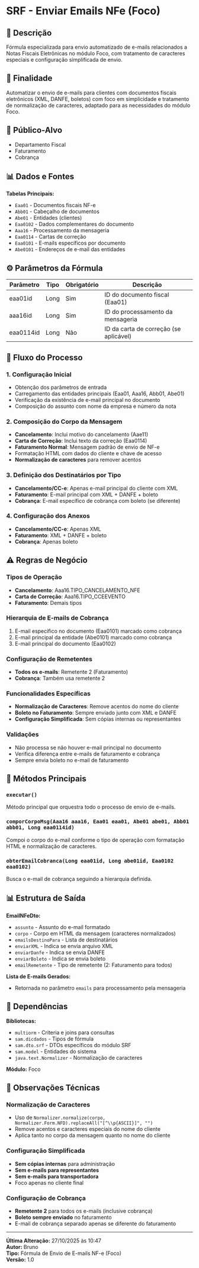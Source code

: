 # SRF - Enviar Emails NFe (Foco)

## 📖 Descrição
Fórmula especializada para envio automatizado de e-mails relacionados a Notas Fiscais Eletrônicas no módulo Foco, com tratamento de caracteres especiais e configuração simplificada de envio.

## 🎯 Finalidade
Automatizar o envio de e-mails para clientes com documentos fiscais eletrônicos (XML, DANFE, boletos) com foco em simplicidade e tratamento de normalização de caracteres, adaptado para as necessidades do módulo Foco.

## 👥 Público-Alvo
- Departamento Fiscal
- Faturamento
- Cobrança

## 📊 Dados e Fontes

**Tabelas Principais:**
- `Eaa01` - Documentos fiscais NF-e
- `Abb01` - Cabeçalho de documentos
- `Abe01` - Entidades (clientes)
- `Eaa0102` - Dados complementares do documento
- `Aaa16` - Processamento da mensageria
- `Eaa0114` - Cartas de correção
- `Eaa0101` - E-mails específicos por documento
- `Abe0101` - Endereços de e-mail das entidades

## ⚙️ Parâmetros da Fórmula

| Parâmetro | Tipo | Obrigatório | Descrição |
|-----------|------|-------------|-----------|
| eaa01id | Long | Sim | ID do documento fiscal (Eaa01) |
| aaa16id | Long | Sim | ID do processamento da mensageria |
| eaa0114id | Long | Não | ID da carta de correção (se aplicável) |

## 🔄 Fluxo do Processo

### 1. **Configuração Inicial**
- Obtenção dos parâmetros de entrada
- Carregamento das entidades principais (Eaa01, Aaa16, Abb01, Abe01)
- Verificação da existência de e-mail principal no documento
- Composição do assunto com nome da empresa e número da nota

### 2. **Composição do Corpo da Mensagem**
- **Cancelamento**: Inclui motivo do cancelamento (Aae11)
- **Carta de Correção**: Inclui texto da correção (Eaa0114)
- **Faturamento Normal**: Mensagem padrão de envio de NF-e
- Formatação HTML com dados do cliente e chave de acesso
- **Normalização de caracteres** para remover acentos

### 3. **Definição dos Destinatários por Tipo**
- **Cancelamento/CC-e**: Apenas e-mail principal do cliente com XML
- **Faturamento**: E-mail principal com XML + DANFE + boleto
- **Cobrança**: E-mail específico de cobrança com boleto (se diferente)

### 4. **Configuração dos Anexos**
- **Cancelamento/CC-e**: Apenas XML
- **Faturamento**: XML + DANFE + boleto
- **Cobrança**: Apenas boleto

## ⚠️ Regras de Negócio

### Tipos de Operação
- **Cancelamento**: Aaa16.TIPO_CANCELAMENTO_NFE
- **Carta de Correção**: Aaa16.TIPO_CCEEVENTO  
- **Faturamento**: Demais tipos

### Hierarquia de E-mails de Cobrança
1. E-mail específico no documento (Eaa0101) marcado como cobrança
2. E-mail principal da entidade (Abe0101) marcado como cobrança
3. E-mail principal do documento (Eaa0102)

### Configuração de Remetentes
- **Todos os e-mails**: Remetente 2 (Faturamento)
- **Cobrança**: Também usa remetente 2

### Funcionalidades Específicas
- **Normalização de Caracteres**: Remove acentos do nome do cliente
- **Boleto no Faturamento**: Sempre enviado junto com XML e DANFE
- **Configuração Simplificada**: Sem cópias internas ou representantes

### Validações
- Não processa se não houver e-mail principal no documento
- Verifica diferença entre e-mails de faturamento e cobrança
- Sempre envia boleto no e-mail de faturamento

## 🔧 Métodos Principais

### `executar()`
Método principal que orquestra todo o processo de envio de e-mails.

### `comporCorpoMsg(Aaa16 aaa16, Eaa01 eaa01, Abe01 abe01, Abb01 abb01, Long eaa0114id)`
Compoi o corpo do e-mail conforme o tipo de operação com formatação HTML e normalização de caracteres.

### `obterEmailCobranca(Long eaa01id, Long abe01id, Eaa0102 eaa0102)`
Busca o e-mail de cobrança seguindo a hierarquia definida.

## 📊 Estrutura de Saída

**EmailNFeDto:**
- `assunto` - Assunto do e-mail formatado
- `corpo` - Corpo em HTML da mensagem (caracteres normalizados)
- `emailsDestinoPara` - Lista de destinatários
- `enviarXML` - Indica se envia arquivo XML
- `enviarDanfe` - Indica se envia DANFE
- `enviarBoleto` - Indica se envia boleto
- `emailRemetente` - Tipo de remetente (2: Faturamento para todos)

**Lista de E-mails Gerados:**
- Retornada no parâmetro `emails` para processamento pela mensageria

## 🔧 Dependências

**Bibliotecas:**
- `multiorm` - Criteria e joins para consultas
- `sam.dicdados` - Tipos de fórmula
- `sam.dto.srf` - DTOs específicos do módulo SRF
- `sam.model` - Entidades do sistema
- `java.text.Normalizer` - Normalização de caracteres

**Módulo:** Foco

## 📝 Observações Técnicas

### Normalização de Caracteres
- Uso de `Normalizer.normalize(corpo, Normalizer.Form.NFD).replaceAll("[^\\p{ASCII}]", "")`
- Remove acentos e caracteres especiais do nome do cliente
- Aplica tanto no corpo da mensagem quanto no nome do cliente

### Configuração Simplificada
- **Sem cópias internas** para administração
- **Sem e-mails para representantes**
- **Sem e-mails para transportadora**
- Foco apenas no cliente final

### Configuração de Cobrança
- **Remetente 2** para todos os e-mails (inclusive cobrança)
- **Boleto sempre enviado** no faturamento
- E-mail de cobrança separado apenas se diferente do faturamento

---

**Última Alteração:** 27/10/2025 às 10:47  
**Autor:** Bruno  
**Tipo:** Fórmula de Envio de E-mails NF-e (Foco)  
**Versão:** 1.0